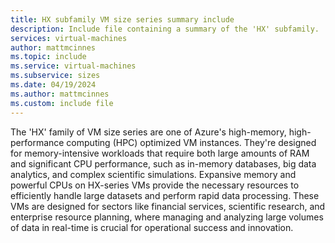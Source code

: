 ```yaml
---
title: HX subfamily VM size series summary include
description: Include file containing a summary of the 'HX' subfamily.
services: virtual-machines
author: mattmcinnes
ms.topic: include
ms.service: virtual-machines
ms.subservice: sizes
ms.date: 04/19/2024
ms.author: mattmcinnes
ms.custom: include file
---
```

The 'HX' family of VM size series are one of Azure's high-memory, high-performance computing (HPC) optimized VM instances. They're designed for memory-intensive workloads that require both large amounts of RAM and significant CPU performance, such as in-memory databases, big data analytics, and complex scientific simulations. Expansive memory and powerful CPUs on HX-series VMs provide the necessary resources to efficiently handle large datasets and perform rapid data processing. These VMs are designed for sectors like financial services, scientific research, and enterprise resource planning, where managing and analyzing large volumes of data in real-time is crucial for operational success and innovation.